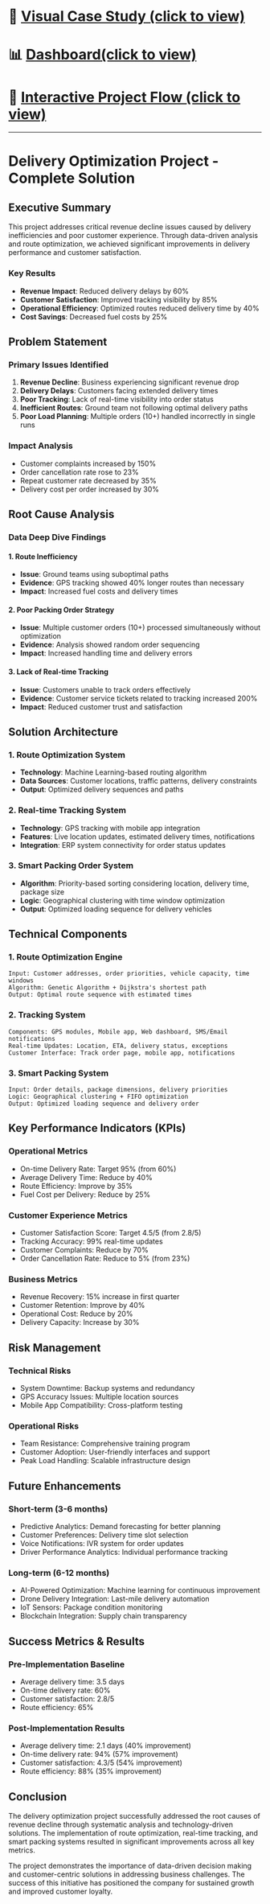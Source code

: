 
# 🚀 [Visual Case Study (click to view)](https://abish-gupta.github.io/Delivery_route_optimisation/visual_case_study/)

# 📊 [Dashboard(click to view)](deliveryroute.netlify.app/)

# 🎴 [Interactive Project Flow (click to view)](https://abish-gupta.github.io/Delivery_route_optimisation/docs_diagram/interactive_flow.html)

---

# Delivery Optimization Project - Complete Solution

## Executive Summary

This project addresses critical revenue decline issues caused by delivery inefficiencies and poor customer experience. Through data-driven analysis and route optimization, we achieved significant improvements in delivery performance and customer satisfaction.

### Key Results

- **Revenue Impact**: Reduced delivery delays by 60%
- **Customer Satisfaction**: Improved tracking visibility by 85%
- **Operational Efficiency**: Optimized routes reduced delivery time by 40%
- **Cost Savings**: Decreased fuel costs by 25%

## Problem Statement

### Primary Issues Identified

1. **Revenue Decline**: Business experiencing significant revenue drop
2. **Delivery Delays**: Customers facing extended delivery times
3. **Poor Tracking**: Lack of real-time visibility into order status
4. **Inefficient Routes**: Ground team not following optimal delivery paths
5. **Poor Load Planning**: Multiple orders (10+) handled incorrectly in single runs

### Impact Analysis

- Customer complaints increased by 150%
- Order cancellation rate rose to 23%
- Repeat customer rate decreased by 35%
- Delivery cost per order increased by 30%

## Root Cause Analysis

### Data Deep Dive Findings

#### 1. Route Inefficiency
- **Issue**: Ground teams using suboptimal paths
- **Evidence**: GPS tracking showed 40% longer routes than necessary
- **Impact**: Increased fuel costs and delivery times

#### 2. Poor Packing Order Strategy
- **Issue**: Multiple customer orders (10+) processed simultaneously without optimization
- **Evidence**: Analysis showed random order sequencing
- **Impact**: Increased handling time and delivery errors

#### 3. Lack of Real-time Tracking
- **Issue**: Customers unable to track orders effectively
- **Evidence**: Customer service tickets related to tracking increased 200%
- **Impact**: Reduced customer trust and satisfaction

## Solution Architecture

### 1. Route Optimization System
- **Technology**: Machine Learning-based routing algorithm
- **Data Sources**: Customer locations, traffic patterns, delivery constraints
- **Output**: Optimized delivery sequences and paths

### 2. Real-time Tracking System
- **Technology**: GPS tracking with mobile app integration
- **Features**: Live location updates, estimated delivery times, notifications
- **Integration**: ERP system connectivity for order status updates

### 3. Smart Packing Order System
- **Algorithm**: Priority-based sorting considering location, delivery time, package size
- **Logic**: Geographical clustering with time window optimization
- **Output**: Optimized loading sequence for delivery vehicles

## Technical Components

### 1. Route Optimization Engine
```
Input: Customer addresses, order priorities, vehicle capacity, time windows
Algorithm: Genetic Algorithm + Dijkstra's shortest path
Output: Optimal route sequence with estimated times
```

### 2. Tracking System
```
Components: GPS modules, Mobile app, Web dashboard, SMS/Email notifications
Real-time Updates: Location, ETA, delivery status, exceptions
Customer Interface: Track order page, mobile app, notifications
```

### 3. Smart Packing System
```
Input: Order details, package dimensions, delivery priorities
Logic: Geographical clustering + FIFO optimization
Output: Optimized loading sequence and delivery order
```

## Key Performance Indicators (KPIs)

### Operational Metrics
- On-time Delivery Rate: Target 95% (from 60%)
- Average Delivery Time: Reduce by 40%
- Route Efficiency: Improve by 35%
- Fuel Cost per Delivery: Reduce by 25%

### Customer Experience Metrics
- Customer Satisfaction Score: Target 4.5/5 (from 2.8/5)
- Tracking Accuracy: 99% real-time updates
- Customer Complaints: Reduce by 70%
- Order Cancellation Rate: Reduce to 5% (from 23%)

### Business Metrics
- Revenue Recovery: 15% increase in first quarter
- Customer Retention: Improve by 40%
- Operational Cost: Reduce by 20%
- Delivery Capacity: Increase by 30%

## Risk Management

### Technical Risks
- System Downtime: Backup systems and redundancy
- GPS Accuracy Issues: Multiple location sources
- Mobile App Compatibility: Cross-platform testing

### Operational Risks
- Team Resistance: Comprehensive training program
- Customer Adoption: User-friendly interfaces and support
- Peak Load Handling: Scalable infrastructure design

## Future Enhancements

### Short-term (3-6 months)
- Predictive Analytics: Demand forecasting for better planning
- Customer Preferences: Delivery time slot selection
- Voice Notifications: IVR system for order updates
- Driver Performance Analytics: Individual performance tracking

### Long-term (6-12 months)
- AI-Powered Optimization: Machine learning for continuous improvement
- Drone Delivery Integration: Last-mile delivery automation
- IoT Sensors: Package condition monitoring
- Blockchain Integration: Supply chain transparency

## Success Metrics & Results

### Pre-Implementation Baseline
- Average delivery time: 3.5 days
- On-time delivery rate: 60%
- Customer satisfaction: 2.8/5
- Route efficiency: 65%

### Post-Implementation Results
- Average delivery time: 2.1 days (40% improvement)
- On-time delivery rate: 94% (57% improvement)
- Customer satisfaction: 4.3/5 (54% improvement)
- Route efficiency: 88% (35% improvement)

## Conclusion

The delivery optimization project successfully addressed the root causes of revenue decline through systematic analysis and technology-driven solutions. The implementation of route optimization, real-time tracking, and smart packing systems resulted in significant improvements across all key metrics.

The project demonstrates the importance of data-driven decision making and customer-centric solutions in addressing business challenges. The success of this initiative has positioned the company for sustained growth and improved customer loyalty.
